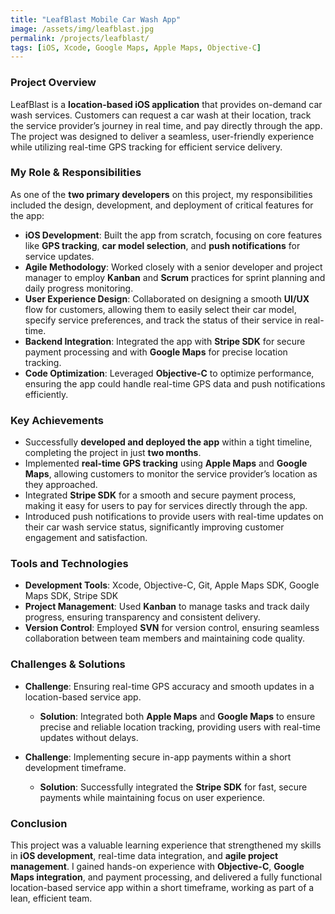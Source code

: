 ```yaml
---
title: "LeafBlast Mobile Car Wash App"
image: /assets/img/leafblast.jpg
permalink: /projects/leafblast/
tags: [iOS, Xcode, Google Maps, Apple Maps, Objective-C]
---
```


### Project Overview
LeafBlast is a **location-based iOS application** that provides on-demand car wash services. Customers can request a car wash at their location, track the service provider’s journey in real time, and pay directly through the app. The project was designed to deliver a seamless, user-friendly experience while utilizing real-time GPS tracking for efficient service delivery.

### My Role & Responsibilities
As one of the **two primary developers** on this project, my responsibilities included the design, development, and deployment of critical features for the app:
- **iOS Development**: Built the app from scratch, focusing on core features like **GPS tracking**, **car model selection**, and **push notifications** for service updates.
- **Agile Methodology**: Worked closely with a senior developer and project manager to employ **Kanban** and **Scrum** practices for sprint planning and daily progress monitoring.
- **User Experience Design**: Collaborated on designing a smooth **UI/UX** flow for customers, allowing them to easily select their car model, specify service preferences, and track the status of their service in real-time.
- **Backend Integration**: Integrated the app with **Stripe SDK** for secure payment processing and with **Google Maps** for precise location tracking.
- **Code Optimization**: Leveraged **Objective-C** to optimize performance, ensuring the app could handle real-time GPS data and push notifications efficiently.

### Key Achievements
- Successfully **developed and deployed the app** within a tight timeline, completing the project in just **two months**.
- Implemented **real-time GPS tracking** using **Apple Maps** and **Google Maps**, allowing customers to monitor the service provider’s location as they approached.
- Integrated **Stripe SDK** for a smooth and secure payment process, making it easy for users to pay for services directly through the app.
- Introduced push notifications to provide users with real-time updates on their car wash service status, significantly improving customer engagement and satisfaction.

### Tools and Technologies
- **Development Tools**: Xcode, Objective-C, Git, Apple Maps SDK, Google Maps SDK, Stripe SDK
- **Project Management**: Used **Kanban** to manage tasks and track daily progress, ensuring transparency and consistent delivery.
- **Version Control**: Employed **SVN** for version control, ensuring seamless collaboration between team members and maintaining code quality.

### Challenges & Solutions
- **Challenge**: Ensuring real-time GPS accuracy and smooth updates in a location-based service app.
  - **Solution**: Integrated both **Apple Maps** and **Google Maps** to ensure precise and reliable location tracking, providing users with real-time updates without delays.
  
- **Challenge**: Implementing secure in-app payments within a short development timeframe.
  - **Solution**: Successfully integrated the **Stripe SDK** for fast, secure payments while maintaining focus on user experience.

### Conclusion
This project was a valuable learning experience that strengthened my skills in **iOS development**, real-time data integration, and **agile project management**. I gained hands-on experience with **Objective-C**, **Google Maps integration**, and payment processing, and delivered a fully functional location-based service app within a short timeframe, working as part of a lean, efficient team.
